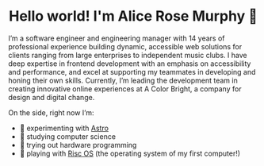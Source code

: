 <h1 align="center">Hello world! I'm Alice Rose Murphy 👋</h1>
<p>
  I’m a software engineer and engineering manager with 14 years of professional experience building dynamic, accessible web solutions for clients ranging from large enterprises to independent music clubs. I have deep expertise in frontend development with an emphasis on accessibility and performance, and excel at supporting my teammates in developing and honing their own skills. Currently, I’m leading the development team in creating innovative online experiences at A Color Bright, a company for design and digital change.
</p>

On the side, right now I’m:
- 🧪 experimenting with [Astro](https://astro.build)
- 🥼 studying computer science
- 🔌 trying out hardware programming
- 💾 playing with [Risc OS](https://www.riscosopen.org/content/) (the operating system of my first computer!)
